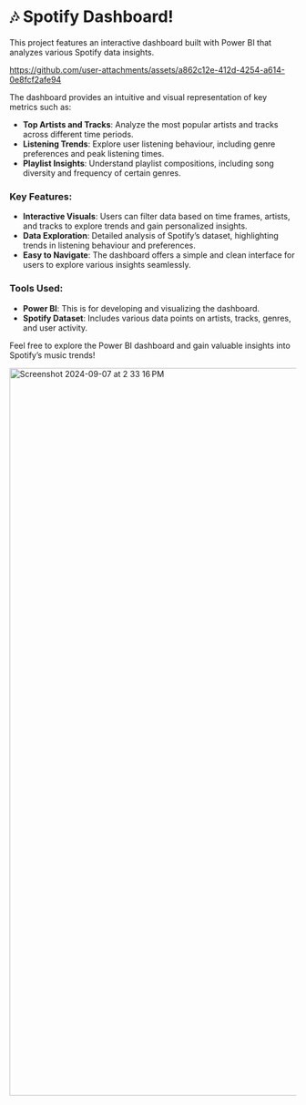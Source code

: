 # 🎶 Spotify Dashboard! 

This project features an interactive dashboard built with Power BI that analyzes various Spotify data insights.

https://github.com/user-attachments/assets/a862c12e-412d-4254-a614-0e8fcf2afe94


The dashboard provides an intuitive and visual representation of key metrics such as:

- **Top Artists and Tracks**: Analyze the most popular artists and tracks across different time periods.
- **Listening Trends**: Explore user listening behaviour, including genre preferences and peak listening times.
- **Playlist Insights**: Understand playlist compositions, including song diversity and frequency of certain genres.

### Key Features:
- **Interactive Visuals**: Users can filter data based on time frames, artists, and tracks to explore trends and gain personalized insights.
- **Data Exploration**: Detailed analysis of Spotify’s dataset, highlighting trends in listening behaviour and preferences.
- **Easy to Navigate**: The dashboard offers a simple and clean interface for users to explore various insights seamlessly.

### Tools Used:
- **Power BI**: This is for developing and visualizing the dashboard.
- **Spotify Dataset**: Includes various data points on artists, tracks, genres, and user activity.

Feel free to explore the Power BI dashboard and gain valuable insights into Spotify’s music trends!

<img width="1278" alt="Screenshot 2024-09-07 at 2 33 16 PM" src="https://github.com/user-attachments/assets/21281926-7688-4c29-94c7-6becc05e985f">
